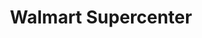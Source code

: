 ---
title: "Walmart Supercenter"
url: /beaufort/walmart-supercenter-sea-island-parkway/
shop: Supermarkt
---
